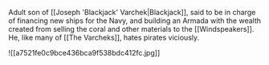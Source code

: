 Adult son of [[Joseph 'Blackjack' Varchek|Blackjack]], said to be in charge of financing new ships for the Navy, and building an Armada with the wealth created from selling the coral and other materials to the [[Windspeakers]].  He, like many of [[The Varcheks]], hates pirates viciously.

![[a7521fe0c9bce436bca9f538bdc412fc.jpg]]